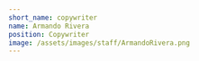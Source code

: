 ```yaml
---
short_name: copywriter
name: Armando Rivera
position: Copywriter
image: /assets/images/staff/ArmandoRivera.png
---
```


